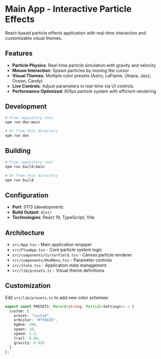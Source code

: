# Main App - Interactive Particle Effects

React-based particle effects application with real-time interaction and customizable visual themes.

## Features

- **Particle Physics**: Real-time particle simulation with gravity and velocity
- **Mouse Interaction**: Spawn particles by moving the cursor
- **Visual Themes**: Multiple color presets (Astro, LaFlame, Utopia, Jazz, Ocean, Candy)
- **Live Controls**: Adjust parameters in real-time via UI controls
- **Performance Optimized**: 60fps particle system with efficient rendering

## Development

```bash
# From repository root
npm run dev:main

# Or from this directory  
npm run dev
```

## Building

```bash
# From repository root
npm run build:main

# Or from this directory
npm run build
```

## Configuration

- **Port**: 5173 (development)
- **Build Output**: `dist/`
- **Technologies**: React 19, TypeScript, Vite

## Architecture

- `src/App.tsx` - Main application wrapper
- `src/FlowApp.tsx` - Core particle system logic
- `src/components/CursorField.tsx` - Canvas particle renderer
- `src/components/ModMenu.tsx` - Parameter controls
- `src/state.tsx` - Application state management
- `src/lib/presets.ts` - Visual theme definitions

## Customization

Edit `src/lib/presets.ts` to add new color schemes:

```typescript
export const PRESETS: Record<string, Partial<Settings>> = {
  custom: { 
    preset: "custom", 
    orbColor: "#ff6b35", 
    bgHue: 200, 
    spawn: 10, 
    speed: 1.2, 
    trail: 0.08, 
    gravity: 0.025 
  }
};
```